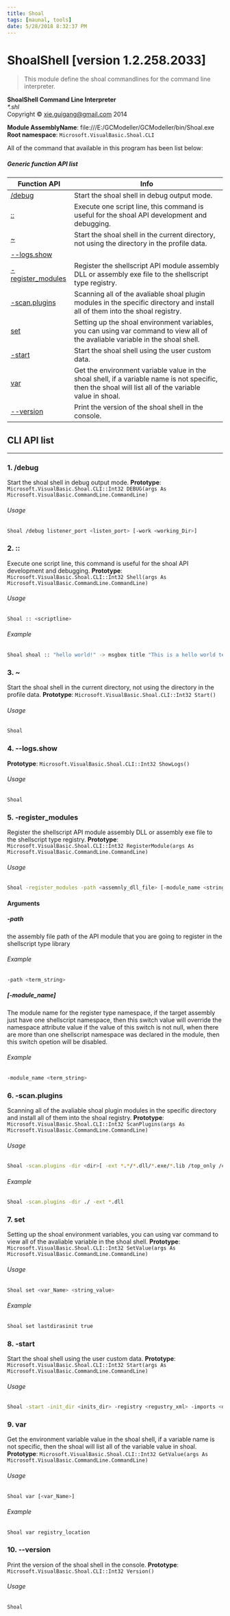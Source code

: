 ```yaml
---
title: Shoal
tags: [maunal, tools]
date: 5/28/2018 8:32:37 PM
---
```

# ShoalShell [version 1.2.258.2033]
> This module define the shoal commandlines for the command line interpreter.

<!--more-->

**ShoalShell Command Line Interpreter**<br/>
_*.shl_<br/>
Copyright © xie.guigang@gmail.com 2014

**Module AssemblyName**: file:///E:/GCModeller/GCModeller/bin/Shoal.exe<br/>
**Root namespace**: ``Microsoft.VisualBasic.Shoal.CLI``<br/>


All of the command that available in this program has been list below:

##### Generic function API list
|Function API|Info|
|------------|----|
|[/debug](#/debug)|Start the shoal shell in debug output mode.|
|[::](#::)|Execute one script line, this command is useful for the shoal API development and debugging.|
|[~](#~)|Start the shoal shell in the current directory, not using the directory in the profile data.|
|[--logs.show](#--logs.show)||
|[-register_modules](#-register_modules)|Register the shellscript API module assembly DLL or assembly exe file to the shellscript type registry.|
|[-scan.plugins](#-scan.plugins)|Scanning all of the avaliable shoal plugin modules in the specific directory and install all of them into the shoal registry.|
|[set](#set)|Setting up the shoal environment variables, you can using var command to view all of the avaliable variable in the shoal shell.|
|[-start](#-start)|Start the shoal shell using the user custom data.|
|[var](#var)|Get the environment variable value in the shoal shell, if a variable name is not specific, then the shoal will list all of the variable value in shoal.|
|[--version](#--version)|Print the version of the shoal shell in the console.|

## CLI API list
--------------------------
<h3 id="/debug"> 1. /debug</h3>

Start the shoal shell in debug output mode.
**Prototype**: ``Microsoft.VisualBasic.Shoal.CLI::Int32 DEBUG(args As Microsoft.VisualBasic.CommandLine.CommandLine)``

###### Usage
```bash
Shoal /debug listener_port <listen_port> [-work <working_Dir>]
```
<h3 id="::"> 2. ::</h3>

Execute one script line, this command is useful for the shoal API development and debugging.
**Prototype**: ``Microsoft.VisualBasic.Shoal.CLI::Int32 Shell(args As Microsoft.VisualBasic.CommandLine.CommandLine)``

###### Usage
```bash
Shoal :: <scriptline>
```
###### Example
```bash
Shoal shoal :: "hello world!" -> msgbox title "This is a hello world tesing example!"
```
<h3 id="~"> 3. ~</h3>

Start the shoal shell in the current directory, not using the directory in the profile data.
**Prototype**: ``Microsoft.VisualBasic.Shoal.CLI::Int32 Start()``

###### Usage
```bash
Shoal
```
<h3 id="--logs.show"> 4. --logs.show</h3>


**Prototype**: ``Microsoft.VisualBasic.Shoal.CLI::Int32 ShowLogs()``

###### Usage
```bash
Shoal
```
<h3 id="-register_modules"> 5. -register_modules</h3>

Register the shellscript API module assembly DLL or assembly exe file to the shellscript type registry.
**Prototype**: ``Microsoft.VisualBasic.Shoal.CLI::Int32 RegisterModule(args As Microsoft.VisualBasic.CommandLine.CommandLine)``

###### Usage
```bash
Shoal -register_modules -path <assemnly_dll_file> [-module_name <string_name>]
```


#### Arguments
##### -path
the assembly file path of the API module that you are going to register in the shellscript type library

###### Example
```bash
-path <term_string>
```
##### [-module_name]
The module name for the register type namespace, if the target assembly just have one shellscript namespace, then this switch value will override the namespace attribute value if the value of this switch is not null, when there are more than one shellscript namespace was declared in the module, then this switch opetion will be disabled.

###### Example
```bash
-module_name <term_string>
```
<h3 id="-scan.plugins"> 6. -scan.plugins</h3>

Scanning all of the avaliable shoal plugin modules in the specific directory and install all of them into the shoal registry.
**Prototype**: ``Microsoft.VisualBasic.Shoal.CLI::Int32 ScanPlugins(args As Microsoft.VisualBasic.CommandLine.CommandLine)``

###### Usage
```bash
Shoal -scan.plugins -dir <dir>[ -ext *.*/*.dll/*.exe/*.lib /top_only /clean]
```
###### Example
```bash
Shoal -scan.plugins -dir ./ -ext *.dll
```
<h3 id="set"> 7. set</h3>

Setting up the shoal environment variables, you can using var command to view all of the avaliable variable in the shoal shell.
**Prototype**: ``Microsoft.VisualBasic.Shoal.CLI::Int32 SetValue(args As Microsoft.VisualBasic.CommandLine.CommandLine)``

###### Usage
```bash
Shoal set <var_Name> <string_value>
```
###### Example
```bash
Shoal set lastdirasinit true
```
<h3 id="-start"> 8. -start</h3>

Start the shoal shell using the user custom data.
**Prototype**: ``Microsoft.VisualBasic.Shoal.CLI::Int32 Start(args As Microsoft.VisualBasic.CommandLine.CommandLine)``

###### Usage
```bash
Shoal -start -init_dir <inits_dir> -registry <regustry_xml> -imports <dll_paths>
```
<h3 id="var"> 9. var</h3>

Get the environment variable value in the shoal shell, if a variable name is not specific, then the shoal will list all of the variable value in shoal.
**Prototype**: ``Microsoft.VisualBasic.Shoal.CLI::Int32 GetValue(args As Microsoft.VisualBasic.CommandLine.CommandLine)``

###### Usage
```bash
Shoal var [<var_Name>]
```
###### Example
```bash
Shoal var registry_location
```
<h3 id="--version"> 10. --version</h3>

Print the version of the shoal shell in the console.
**Prototype**: ``Microsoft.VisualBasic.Shoal.CLI::Int32 Version()``

###### Usage
```bash
Shoal
```

